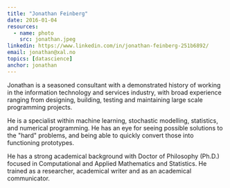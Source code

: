 ```yaml
---
title: "Jonathan Feinberg"
date: 2016-01-04 
resources:
  - name: photo
    src: jonathan.jpeg
linkedin: https://www.linkedin.com/in/jonathan-feinberg-251b6892/
email: jonathan@xal.no
topics: [datascience]
anchor: jonathan
---
```


Jonathan is a seasoned consultant with a demonstrated history of working in the
information technology and services industry, with broad experience ranging
from designing, building, testing and maintaining large scale programming
projects.

<!--more-->

He is a specialist within machine learning, stochastic modelling, statistics,
and numerical programming. He has an eye for seeing possible solutions to the
"hard" problems, and being able to quickly convert those into functioning
prototypes.

He has a strong academical background with Doctor of Philosophy (Ph.D.) focused
in Computational and Applied Mathematics and Statistics. He trained as
a researcher, academical writer and as an academical communicator.
